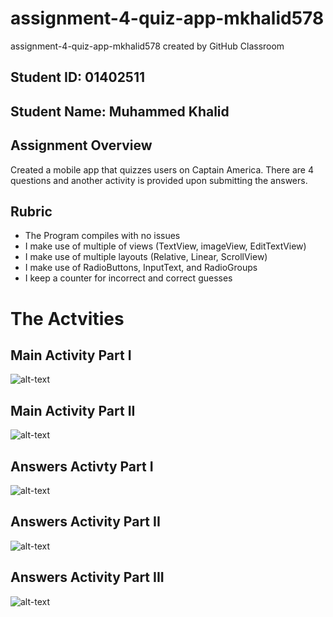 # assignment-4-quiz-app-mkhalid578
assignment-4-quiz-app-mkhalid578 created by GitHub Classroom

## Student ID: 01402511
## Student Name: Muhammed Khalid

## Assignment Overview

Created a mobile app that quizzes users on Captain America. There are 4 
questions and another activity is provided upon submitting the answers. 

## Rubric
* The Program compiles with no issues
* I make use of multiple of views (TextView, imageView, EditTextView)
* I make use of multiple layouts (Relative, Linear, ScrollView)
* I make use of RadioButtons, InputText, and RadioGroups
* I keep a counter for incorrect and correct guesses


# The Actvities

## Main Activity Part I

![alt-text]()

## Main Activity Part II

![alt-text]()

## Answers Activty Part I

![alt-text]()

## Answers Activity Part II

![alt-text]()

## Answers Activity Part III
![alt-text]()


